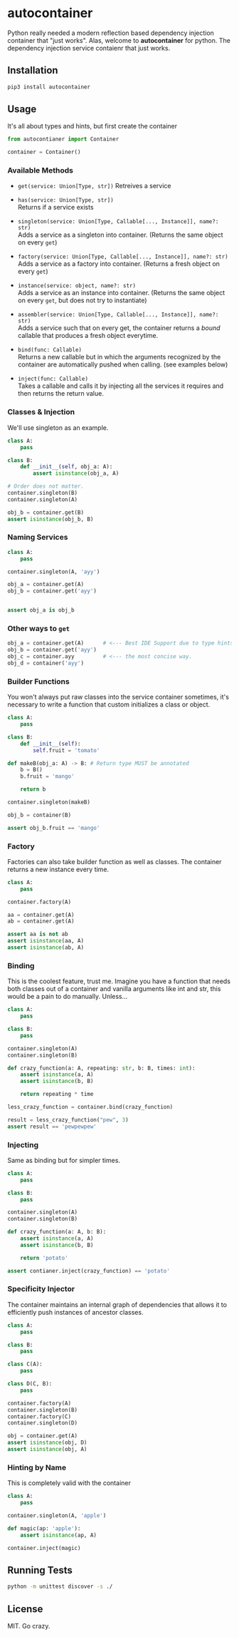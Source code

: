 

# autocontainer

Python really needed a modern reflection based dependency injection container
that "just works". Alas, welcome to **autocontainer** for python. The dependency injection service contaienr that just works.

## Installation

```bash
pip3 install autocontainer
```

## Usage

It's all about types and hints, but first create the container

```python
from autocontianer import Container

container = Container()
```

### Available Methods

- `get(service: Union[Type, str])`
	Retreives a service

- `has(service: Union[Type, str])`  
	Returns if a service exists

- `singleton(service: Union[Type, Callable[..., Instance]], name?: str)`  
	Adds a service as a singleton into container.
	(Returns the same object on every `get`)

- `factory(service: Union[Type, Callable[..., Instance]], name?: str)`  
	Adds a service as a factory into container.
	(Returns a fresh object on every `get`)

- `instance(service: object, name?: str)`  
	Adds a service as an instance into container.
	(Returns the same object on every `get`, but does not try to instantiate)

- `assembler(service: Union[Type, Callable[..., Instance]], name?: str)`  
	Adds a service such that on every get, the container returns a _bound_ callable
	that produces a fresh object everytime.

- `bind(func: Callable)`  
	Returns a new callable but in which the arguments recognized by the container
	are automatically pushed when calling. (see examples below)

- `inject(func: Callable)`  
	Takes a callable and calls it by injecting all the services it requires
	and then returns the return value.

### Classes & Injection

We'll use singleton as an example.

```python
class A:
    pass

class B:
    def __init__(self, obj_a: A):
        assert isinstance(obj_a, A)

# Order does not matter.
container.singleton(B)
container.singleton(A)

obj_b = container.get(B)
assert isinstance(obj_b, B)
```

### Naming Services

```python
class A:
    pass

container.singleton(A, 'ayy')

obj_a = container.get(A)
obj_b = container.get('ayy')


assert obj_a is obj_b
```

### Other ways to `get`

```python
obj_a = container.get(A)      # <--- Best IDE Support due to type hints.
obj_b = container.get('ayy')
obj_c = container.ayy         # <--- the most concise way.
obj_d = container('ayy')
```

### Builder Functions

You won't always put raw classes into the service container
sometimes, it's necessary to write a function that custom
initializes a class or object.

```python
class A:
    pass

class B:
    def __init__(self):
        self.fruit = 'tomato'

def makeB(obj_a: A) -> B: # Return type MUST be annotated
    b = B()
    b.fruit = 'mango'

    return b

container.singleton(makeB)

obj_b = container(B)

assert obj_b.fruit == 'mango'
```

### Factory

Factories can also take builder function as well as classes.
The container returns a new instance every time.

```python
class A:
    pass

container.factory(A)

aa = container.get(A)
ab = container.get(A)

assert aa is not ab
assert isinstance(aa, A)
assert isinstance(ab, A)
```

### Binding

This is the coolest feature, trust me. Imagine you have a function
that needs both classes out of a container and vanilla arguments
like int and str, this would be a pain to do manually. Unless...

```python
class A:
    pass

class B:
    pass

container.singleton(A)
container.singleton(B)

def crazy_function(a: A, repeating: str, b: B, times: int):
    assert isinstance(a, A)
    assert isinstance(b, B)

    return repeating * time

less_crazy_function = container.bind(crazy_function)

result = less_crazy_function("pew", 3)
assert result == 'pewpewpew'
```

### Injecting

Same as binding but for simpler times.

```python
class A:
    pass

class B:
    pass

container.singleton(A)
container.singleton(B)

def crazy_function(a: A, b: B):
    assert isinstance(a, A)
    assert isinstance(b, B)

    return 'potato'

assert contianer.inject(crazy_function) == 'potato'
```


### Specificity Injector

The container maintains an internal graph of dependencies that allows
it to efficiently push instances of ancestor classes.

```python
class A:
    pass

class B:
    pass

class C(A):
    pass

class D(C, B):
    pass

container.factory(A)
container.singleton(B)
container.factory(C)
container.singleton(D)

obj = container.get(A)
assert isinstance(obj, D)
assert isinstance(obj, A)
```

### Hinting by Name

This is completely valid with the container

```python
class A:
    pass

container.singleton(A, 'apple')

def magic(ap: 'apple'):
    assert isinstance(ap, A)

container.inject(magic)
```

## Running Tests
```bash
python -m unittest discover -s ./
```

## License
MIT. Go crazy.


